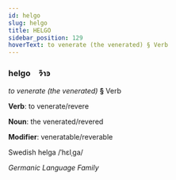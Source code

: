 ```yaml
---
id: helgo
slug: helgo
title: HELGO
sidebar_position: 129
hoverText: to venerate (the venerated) § Verb
---
```


### helgo&emsp;<span kind="abugida">ɂ͊ɿꜿ</span>

*to venerate (the venerated)* **§** Verb

**Verb**: to venerate/revere

**Noun**: the venerated/revered

**Modifier**: veneratable/reverable

Swedish helga /ˈhɛlˌɡa/

*Germanic Language Family*